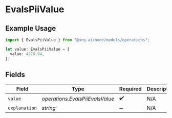 # EvalsPiiValue

## Example Usage

```typescript
import { EvalsPiiValue } from "@orq-ai/node/models/operations";

let value: EvalsPiiValue = {
  value: 4270.94,
};
```

## Fields

| Field                           | Type                            | Required                        | Description                     |
| ------------------------------- | ------------------------------- | ------------------------------- | ------------------------------- |
| `value`                         | *operations.EvalsPiiEvalsValue* | :heavy_check_mark:              | N/A                             |
| `explanation`                   | *string*                        | :heavy_minus_sign:              | N/A                             |